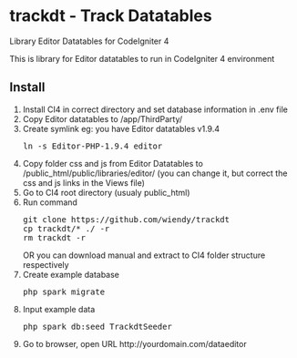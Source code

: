 # trackdt - Track Datatables
Library Editor Datatables for CodeIgniter 4

This is library for Editor datatables to run in CodeIgniter 4 environment

<h2>Install</h2>
<ol>
  <li>Install CI4 in correct directory and set database information in .env file</li>
  <li>Copy Editor datatables to /app/ThirdParty/</li>
  <li>Create symlink eg: you have Editor datatables v1.9.4<pre>ln -s Editor-PHP-1.9.4 editor</pre></li>
  <li>Copy folder css and js from Editor Datatables to /public_html/public/libraries/editor/ (you can change it, 
    but correct the css and js links in the Views file)</li>
  <li>Go to CI4 root directory (usualy public_html)</li>
  <li>Run command <pre>git clone https://github.com/wiendy/trackdt<br>cp trackdt/* ./ -r<br>rm trackdt -r</pre> 
    OR you can download manual and extract to CI4 folder structure respectively</li>
  <li>Create example database <pre>php spark migrate</pre></li>
  <li>Input example data <pre>php spark db:seed TrackdtSeeder</pre></li>
  <li>Go to browser, open URL http://yourdomain.com/dataeditor</li>
</ol>
